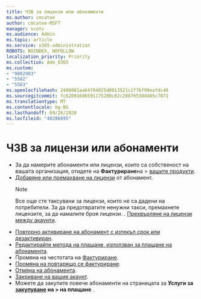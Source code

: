 ```yaml
---
title: ЧЗВ за лицензи или абонаменти
ms.author: cmcatee
author: cmcatee-MSFT
manager: scotv
ms.audience: Admin
ms.topic: article
ms.service: o365-administration
ROBOTS: NOINDEX, NOFOLLOW
localization_priority: Priority
ms.collection: Adm_O365
ms.custom:
- "9002903"
- "5582"
- "5583"
ms.openlocfilehash: 2406001aa64704025d0013521c2f76f99eafdc46
ms.sourcegitcommit: fc62091696591175280c02c29876530d485c7871
ms.translationtype: MT
ms.contentlocale: bg-BG
ms.lasthandoff: 09/26/2020
ms.locfileid: "48286695"
---
```

# <a name="license-or-subscription-faq"></a>ЧЗВ за лицензи или абонаменти

- За да намерите абонаменти или лицензи, които са собственост на вашата организация, отидете на **Фактуриране**на  >  [вашите продукти](https://go.microsoft.com/fwlink/p/?linkid=842054).
- [Добавяне или премахване на лицензи](https://docs.microsoft.com/alchemyinsights/how-to-add-or-reduce-licenses) от абонамент.
    > [!NOTE]
    > Все още сте таксувани за лицензи, които не са дадени на потребители. За да предотвратите ненужни такси, премахнете лицензите, за да намалите броя лицензи.
. [Прехвърляне на лицензи между акаунти](https://docs.microsoft.com/alchemyinsights/transfer-licenses-between-tenants).
- [Повторно активиране на абонамент с изтекъл срок или дезактивиран](https://go.microsoft.com/fwlink/p/?linkid=2117519).
- [Редактирайте метода на плащане, използван за плащане на абонамента](https://go.microsoft.com/fwlink/p/?linkid=2117167).
- Промяна на честотата на [Фактуриране](https://go.microsoft.com/fwlink/p/?linkid=2119112).
- [Промяна на повтарящо се фактуриране](https://go.microsoft.com/fwlink/p/?linkid=2119216).
- [Отмяна на абонамента](https://go.microsoft.com/fwlink/p/?linkid=2119113).
- [Закриване на вашия акаунт](https://docs.microsoft.com/alchemyinsights/how-to-close-your-account).
- Можете да закупите повече абонаменти на страницата за **Услуги за [закупуване](https://go.microsoft.com/fwlink/p/?linkid=868433) на > на плащане** .